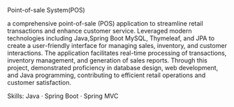 Point-of-sale System(POS)

a comprehensive point-of-sale (POS) application to streamline retail transactions and enhance customer service. 
Leveraged modern technologies including Java,Spring Boot MySQL, Thymeleaf, and JPA to create a user-friendly interface for managing sales, inventory, 
and customer interactions. 
The application facilitates real-time processing of transactions, inventory management, and generation of sales reports. Through this project, 
demonstrated proficiency in database design, web development, and Java programming, contributing to efficient retail operations and customer satisfaction.

Skills: Java · Spring Boot · Spring MVC
